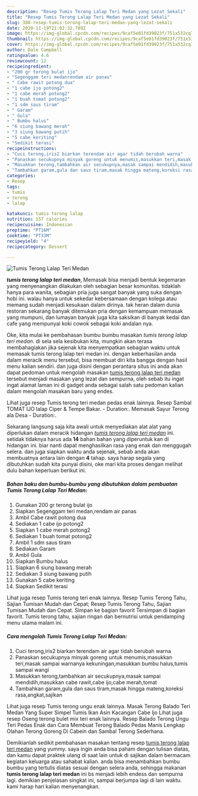 ```yaml
---
description: "Resep Tumis Terong Lalap Teri Medan yang Lezat Sekali"
title: "Resep Tumis Terong Lalap Teri Medan yang Lezat Sekali"
slug: 388-resep-tumis-terong-lalap-teri-medan-yang-lezat-sekali
date: 2020-11-19T21:02:32.789Z
image: https://img-global.cpcdn.com/recipes/9caf5e01fd39023f/751x532cq70/tumis-terong-lalap-teri-medan-foto-resep-utama.jpg
thumbnail: https://img-global.cpcdn.com/recipes/9caf5e01fd39023f/751x532cq70/tumis-terong-lalap-teri-medan-foto-resep-utama.jpg
cover: https://img-global.cpcdn.com/recipes/9caf5e01fd39023f/751x532cq70/tumis-terong-lalap-teri-medan-foto-resep-utama.jpg
author: Dale Campbell
ratingvalue: 4.6
reviewcount: 12
recipeingredient:
- "200 gr terong bulat ijo"
- "Segenggam teri medanrendam air panas"
- " Cabe rawit potong dua"
- "1 cabe ijo potong2"
- "1 cabe merah potong2"
- "1 buah tomat potong2"
- "1 sdm saus tiram"
- " Garam"
- " Gula"
- " Bumbu halus"
- "6 siung bawang merah"
- "3 siung bawang putih"
- "5 cabe keriting"
- "Sedikit terasi"
recipeinstructions:
- "Cuci terong,iris2 biarkan terendam air agar tidah berubah warna"
- "Panaskan secukupnya minyak goreng untuk menumis,masukkan teri,masak sampai warnanya kekuningan,masukkan bumbu halus,tumis sampai wangi"
- "Masukkan terong,tambahkan air secukupnya,masak sampai mendidih,masukkan cabe rawit,cabe ijo,cabe merah,tomat"
- "Tambahkan garam,gula dan saus tiram,masak hingga mateng,koreksi rasa,angkat,sajikan"
categories:
- Resep
tags:
- tumis
- terong
- lalap

katakunci: tumis terong lalap 
nutrition: 157 calories
recipecuisine: Indonesian
preptime: "PT16M"
cooktime: "PT33M"
recipeyield: "4"
recipecategory: Dessert

---
```



![Tumis Terong Lalap Teri Medan](https://img-global.cpcdn.com/recipes/9caf5e01fd39023f/751x532cq70/tumis-terong-lalap-teri-medan-foto-resep-utama.jpg)

<b><i>tumis terong lalap teri medan</i></b>, Memasak bisa menjadi bentuk kegemaran yang menyenangkan dilakukan oleh sebagian besar komunitas. tidaklah hanya para wanita, sebagian pria juga sangat banyak yang suka dengan hobi ini. walau hanya untuk sekedar kebersamaan dengan kolega atau memang sudah menjadi kesukaan dalam dirinya. tak heran dalam dunia restoran sekarang banyak ditemukan pria dengan kemampuan memasak yang mumpuni, dan lumayan banyak juga kita saksikan di banyak kedai dan cafe yang mempunyai koki cowok sebagai koki andalan nya.

Oke, kita mulai ke pembahasan bumbu bumbu masakan <i>tumis terong lalap teri medan</i>. di sela sela kesibukan kita, mungkin akan terasa membahagiakan jika sejenak kita menyempatkan sebagian waktu untuk memasak tumis terong lalap teri medan ini. dengan keberhasilan anda dalam meracik menu tersebut, bisa membuat diri kita bangga dengan hasil menu kalian sendiri. dan juga disini dengan perantara situs ini anda akan dapat pedoman untuk mengolah masakan <u>tumis terong lalap teri medan</u> tersebut menjadi masakan yang lezat dan sempurna, oleh sebab itu ingat ingat alamat laman ini di gadget anda sebagai salah satu pedoman kalian dalam mengolah masakan baru yang endes.

Lihat juga resep Tumis terong teri medan pedas enak lainnya. Resep Sambal TOMAT IJO lalap Ciper &amp; Tempe Bakar. - Duration:. Memasak Sayur Terong ala Desa - Duration:.


Sekarang langsung saja kita awali untuk menyediakan alat alat yang diperlukan dalam meracik hidangan <u><i>tumis terong lalap teri medan</i></u> ini. setidak tidaknya harus ada <b>14</b> bahan bahan yang diperuntuk kan di hidangan ini. biar nanti dapat menghasilkan rasa yang enak dan menggugah selera. dan juga siapkan waktu anda sejenak, sebab anda akan membuatnya antara lain dengan <b>4</b> tahap. saya harap segala yang dibutuhkan sudah kita punyai disini, oke mari kita proses dengan melihat dulu bahan keperluan berikut ini.

<!--inarticleads1-->

##### Bahan baku dan bumbu-bumbu yang dibutuhkan dalam pembuatan Tumis Terong Lalap Teri Medan:

1. Gunakan 200 gr terong bulat ijo
1. Siapkan Segenggam teri medan,rendam air panas
1. Ambil  Cabe rawit potong dua
1. Sediakan 1 cabe ijo potong2
1. Siapkan 1 cabe merah potong2
1. Sediakan 1 buah tomat potong2
1. Ambil 1 sdm saus tiram
1. Sediakan  Garam
1. Ambil  Gula
1. Siapkan  Bumbu halus
1. Siapkan 6 siung bawang merah
1. Sediakan 3 siung bawang putih
1. Gunakan 5 cabe keriting
1. Siapkan Sedikit terasi


Lihat juga resep Tumis terong teri enak lainnya. Resep Tumis Terong Tahu, Sajian Tumisan Mudah dan Cepat; Resep Tumis Terong Tahu, Sajian Tumisan Mudah dan Cepat. Simpan ke bagian favorit Tersimpan di bagian favorit. Tumis terong tahu, sajian ringan dan bernutrisi untuk pendamping menu utama malam ini. 

<!--inarticleads2-->

##### Cara mengolah Tumis Terong Lalap Teri Medan:

1. Cuci terong,iris2 biarkan terendam air agar tidah berubah warna
1. Panaskan secukupnya minyak goreng untuk menumis,masukkan teri,masak sampai warnanya kekuningan,masukkan bumbu halus,tumis sampai wangi
1. Masukkan terong,tambahkan air secukupnya,masak sampai mendidih,masukkan cabe rawit,cabe ijo,cabe merah,tomat
1. Tambahkan garam,gula dan saus tiram,masak hingga mateng,koreksi rasa,angkat,sajikan


Lihat juga resep Tumis terong ungu enak lainnya. Masak Terong Balado Teri Medan Yang Super Simpel Tumis Ikan Asin Kacangan Cabe Ijo Lihat juga resep Oseng terong bulet mix teri enak lainnya. Resep Balado Terong Ungu Teri Pedas Enak dan Cara Membuat Terong Balado Pedas Manis Lengkap Olahan Terong Goreng Di Cabein dan Sambal Terong Sederhana. 

Demikianlah sedikit pembahasan masakan tentang resep <u>tumis terong lalap teri medan</u> yang yummy. saya ingin anda bisa paham dengan tulisan diatas, dan kamu dapat praktek ulang di saat lain untuk di sajikan dalam bermacam kegiatan keluarga atau sahabat kalian. anda bisa menambahkan bumbu bumbu yang tertulis diatas sesuai dengan selera anda, sehingga makanan <b>tumis terong lalap teri medan</b> ini bs menjadi lebih endess dan sempurna lagi. demikian penjelasan singkat ini, sampai berjumpa lagi di lain waktu. kami harap hari kalian menyenangkan.
